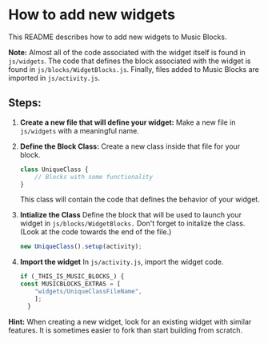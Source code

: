 # How to add new widgets

This README describes how to add new widgets to Music Blocks.

**Note:** Almost all of the code associated with the widget itself is found in
`js/widgets`. The code that defines the block associated with the widget is
found in `js/blocks/WidgetBlocks.js`. Finally, files added to Music Blocks are
imported in `js/activity.js`.

## Steps:

1. **Create a new file that will define your widget:**
   Make a new file in `js/widgets` with a meaningful name.

2. **Define the Block Class:**
   Create a new class inside that file for your block.
   ```javascript
   class UniqueClass {
       // Blocks with some functionality  
   }
   ```
   This class will contain the code that defines the behavior of your widget.

3. **Intialize the Class**
   Define the block that will be used to launch your widget in `js/blocks/WidgetBlocks.`
   Don't forget to initalize the class. (Look at the code towards the end of the file.)

   ```javascript
   new UniqueClass().setup(activity);
   ```

4. **Import the widget**
   In `js/activity.js`, import the widget code.

    ```javascript
    if (_THIS_IS_MUSIC_BLOCKS_) {
    const MUSICBLOCKS_EXTRAS = [
        "widgets/UniqueClassFileName",
        ];
      }
   ```

**Hint:** When creating a new widget, look for an existing widget with
similar features. It is sometimes easier to fork than start building
from scratch.
